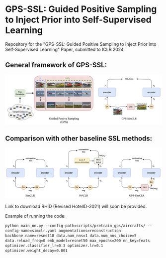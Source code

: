 # GPS-SSL: Guided Positive Sampling to Inject Prior into Self-Supervised Learning
Repository for the "GPS-SSL: Guided Positive Sampling to Inject Prior into Self-Supervised Learning" Paper, submitted to ICLR 2024.

## General framework of GPS-SSL:

![GPS](imgs/gps.jpeg)


## Comparison with other baseline SSL methods:

![GPS-SIMCLR](imgs/gps-simclr.jpeg)


Link to download RHID (Revised HotelID-2021) will soon be provided.



Example of running the code:
```
python main_nn.py --config-path=scripts/pretrain_gps/aircrafts/ --config-name=simclr.yaml augmentations=reconstruction backbone.name=resnet18 data.num_nns=1 data.num_nns_choice=5 data.reload_freq=0 emb_model=resnet50 max_epochs=200 nn_key=feats optimizer.classifier_lr=0.3 optimizer.lr=0.1 optimizer.weight_decay=0.001
```
